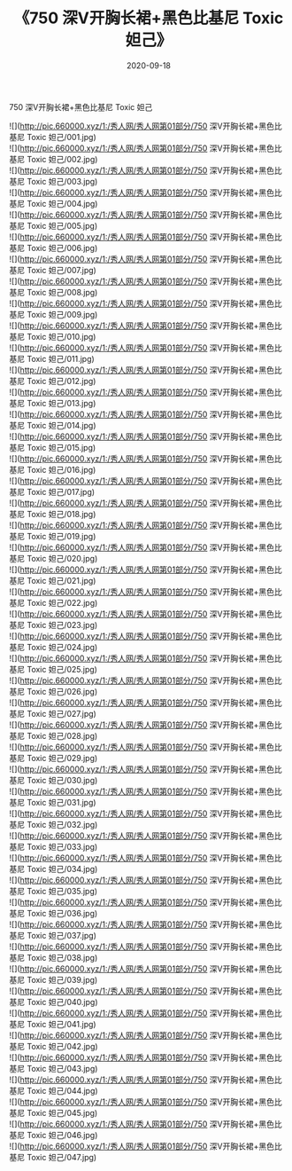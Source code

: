 ﻿---
layout: post
title:  《750 深V开胸长裙+黑色比基尼 Toxic 妲己》
date:   2020-09-18
img: http://pic.660000.xyz/1:/秀人网/秀人网第01部分/750 深V开胸长裙+黑色比基尼 Toxic 妲己/000.jpg
categories: [美女, 清纯, 唯美]
---

750 深V开胸长裙+黑色比基尼 Toxic 妲己

  ![](http://pic.660000.xyz/1:/秀人网/秀人网第01部分/750 深V开胸长裙+黑色比基尼 Toxic 妲己/001.jpg) <br> ![](http://pic.660000.xyz/1:/秀人网/秀人网第01部分/750 深V开胸长裙+黑色比基尼 Toxic 妲己/002.jpg) <br> ![](http://pic.660000.xyz/1:/秀人网/秀人网第01部分/750 深V开胸长裙+黑色比基尼 Toxic 妲己/003.jpg) <br> ![](http://pic.660000.xyz/1:/秀人网/秀人网第01部分/750 深V开胸长裙+黑色比基尼 Toxic 妲己/004.jpg) <br> ![](http://pic.660000.xyz/1:/秀人网/秀人网第01部分/750 深V开胸长裙+黑色比基尼 Toxic 妲己/005.jpg) <br> ![](http://pic.660000.xyz/1:/秀人网/秀人网第01部分/750 深V开胸长裙+黑色比基尼 Toxic 妲己/006.jpg) <br> ![](http://pic.660000.xyz/1:/秀人网/秀人网第01部分/750 深V开胸长裙+黑色比基尼 Toxic 妲己/007.jpg) <br> ![](http://pic.660000.xyz/1:/秀人网/秀人网第01部分/750 深V开胸长裙+黑色比基尼 Toxic 妲己/008.jpg) <br> ![](http://pic.660000.xyz/1:/秀人网/秀人网第01部分/750 深V开胸长裙+黑色比基尼 Toxic 妲己/009.jpg) <br> ![](http://pic.660000.xyz/1:/秀人网/秀人网第01部分/750 深V开胸长裙+黑色比基尼 Toxic 妲己/010.jpg) <br> ![](http://pic.660000.xyz/1:/秀人网/秀人网第01部分/750 深V开胸长裙+黑色比基尼 Toxic 妲己/011.jpg) <br> ![](http://pic.660000.xyz/1:/秀人网/秀人网第01部分/750 深V开胸长裙+黑色比基尼 Toxic 妲己/012.jpg) <br> ![](http://pic.660000.xyz/1:/秀人网/秀人网第01部分/750 深V开胸长裙+黑色比基尼 Toxic 妲己/013.jpg) <br> ![](http://pic.660000.xyz/1:/秀人网/秀人网第01部分/750 深V开胸长裙+黑色比基尼 Toxic 妲己/014.jpg) <br> ![](http://pic.660000.xyz/1:/秀人网/秀人网第01部分/750 深V开胸长裙+黑色比基尼 Toxic 妲己/015.jpg) <br> ![](http://pic.660000.xyz/1:/秀人网/秀人网第01部分/750 深V开胸长裙+黑色比基尼 Toxic 妲己/016.jpg) <br> ![](http://pic.660000.xyz/1:/秀人网/秀人网第01部分/750 深V开胸长裙+黑色比基尼 Toxic 妲己/017.jpg) <br> ![](http://pic.660000.xyz/1:/秀人网/秀人网第01部分/750 深V开胸长裙+黑色比基尼 Toxic 妲己/018.jpg) <br> ![](http://pic.660000.xyz/1:/秀人网/秀人网第01部分/750 深V开胸长裙+黑色比基尼 Toxic 妲己/019.jpg) <br> ![](http://pic.660000.xyz/1:/秀人网/秀人网第01部分/750 深V开胸长裙+黑色比基尼 Toxic 妲己/020.jpg) <br> ![](http://pic.660000.xyz/1:/秀人网/秀人网第01部分/750 深V开胸长裙+黑色比基尼 Toxic 妲己/021.jpg) <br> ![](http://pic.660000.xyz/1:/秀人网/秀人网第01部分/750 深V开胸长裙+黑色比基尼 Toxic 妲己/022.jpg) <br> ![](http://pic.660000.xyz/1:/秀人网/秀人网第01部分/750 深V开胸长裙+黑色比基尼 Toxic 妲己/023.jpg) <br> ![](http://pic.660000.xyz/1:/秀人网/秀人网第01部分/750 深V开胸长裙+黑色比基尼 Toxic 妲己/024.jpg) <br> ![](http://pic.660000.xyz/1:/秀人网/秀人网第01部分/750 深V开胸长裙+黑色比基尼 Toxic 妲己/025.jpg) <br> ![](http://pic.660000.xyz/1:/秀人网/秀人网第01部分/750 深V开胸长裙+黑色比基尼 Toxic 妲己/026.jpg) <br> ![](http://pic.660000.xyz/1:/秀人网/秀人网第01部分/750 深V开胸长裙+黑色比基尼 Toxic 妲己/027.jpg) <br> ![](http://pic.660000.xyz/1:/秀人网/秀人网第01部分/750 深V开胸长裙+黑色比基尼 Toxic 妲己/028.jpg) <br> ![](http://pic.660000.xyz/1:/秀人网/秀人网第01部分/750 深V开胸长裙+黑色比基尼 Toxic 妲己/029.jpg) <br> ![](http://pic.660000.xyz/1:/秀人网/秀人网第01部分/750 深V开胸长裙+黑色比基尼 Toxic 妲己/030.jpg) <br> ![](http://pic.660000.xyz/1:/秀人网/秀人网第01部分/750 深V开胸长裙+黑色比基尼 Toxic 妲己/031.jpg) <br> ![](http://pic.660000.xyz/1:/秀人网/秀人网第01部分/750 深V开胸长裙+黑色比基尼 Toxic 妲己/032.jpg) <br> ![](http://pic.660000.xyz/1:/秀人网/秀人网第01部分/750 深V开胸长裙+黑色比基尼 Toxic 妲己/033.jpg) <br> ![](http://pic.660000.xyz/1:/秀人网/秀人网第01部分/750 深V开胸长裙+黑色比基尼 Toxic 妲己/034.jpg) <br> ![](http://pic.660000.xyz/1:/秀人网/秀人网第01部分/750 深V开胸长裙+黑色比基尼 Toxic 妲己/035.jpg) <br> ![](http://pic.660000.xyz/1:/秀人网/秀人网第01部分/750 深V开胸长裙+黑色比基尼 Toxic 妲己/036.jpg) <br> ![](http://pic.660000.xyz/1:/秀人网/秀人网第01部分/750 深V开胸长裙+黑色比基尼 Toxic 妲己/037.jpg) <br> ![](http://pic.660000.xyz/1:/秀人网/秀人网第01部分/750 深V开胸长裙+黑色比基尼 Toxic 妲己/038.jpg) <br> ![](http://pic.660000.xyz/1:/秀人网/秀人网第01部分/750 深V开胸长裙+黑色比基尼 Toxic 妲己/039.jpg) <br> ![](http://pic.660000.xyz/1:/秀人网/秀人网第01部分/750 深V开胸长裙+黑色比基尼 Toxic 妲己/040.jpg) <br> ![](http://pic.660000.xyz/1:/秀人网/秀人网第01部分/750 深V开胸长裙+黑色比基尼 Toxic 妲己/041.jpg) <br> ![](http://pic.660000.xyz/1:/秀人网/秀人网第01部分/750 深V开胸长裙+黑色比基尼 Toxic 妲己/042.jpg) <br> ![](http://pic.660000.xyz/1:/秀人网/秀人网第01部分/750 深V开胸长裙+黑色比基尼 Toxic 妲己/043.jpg) <br> ![](http://pic.660000.xyz/1:/秀人网/秀人网第01部分/750 深V开胸长裙+黑色比基尼 Toxic 妲己/044.jpg) <br> ![](http://pic.660000.xyz/1:/秀人网/秀人网第01部分/750 深V开胸长裙+黑色比基尼 Toxic 妲己/045.jpg) <br> ![](http://pic.660000.xyz/1:/秀人网/秀人网第01部分/750 深V开胸长裙+黑色比基尼 Toxic 妲己/046.jpg) <br> ![](http://pic.660000.xyz/1:/秀人网/秀人网第01部分/750 深V开胸长裙+黑色比基尼 Toxic 妲己/047.jpg) <br>